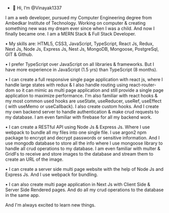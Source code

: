 - 👋 Hi, I’m @Vinayak1337

I am a web developer, pursued my Computer Engineering degree from Ambedkar Institute of Technology.
Working on computer & creating something new was my dream ever since when I was a child. And now I finally became one. I am a MERN Stack & Full Stack Developer.

• My skills are: HTML5, CSS3, JavaScript, TypeScript, React Js, Redux, Next Js, Node Js, Express Js, Nest Js, MongoDB, Mongoose, PostgreSql, GIT & Github.

• I prefer TypeScript over JavaScript on all libraries & frameworks. But I have more experience in JavaScript (1.5 yrs) than TypeScript (8 months).

• I can create a full responsive single page application with react js, where I handle large states with redux & I also handle routing using react-router-dom so it can mimic as multi page application and still provide a single page application to maximize performance. I'm also familiar with react hooks & my most common used hooks are useState, useReducer, useRef, useEffect ( with useMemo or useCallback). I also create custom hooks. And I create my own backend server to handle authentication & make crud requests to my database. I am even familiar with firebase for all my backend work.

• I can create a RESTful API using Node Js & Express Js. Where I use webpack to bundle all my files into one single file. I use argon2 npm package to encrypt and decrypt passwords or sensitive information. And I use mongodb database to store all the info where I use mongoose library to handle all crud operations to my database. I am even familiar with multer & GridFs to receive and store images to the database and stream them to create an URL of the image.

• I can create a server side multi page website with the help of Node Js and Express Js. And I use webpack for bundling.

• I can also create multi page application in Next Js with Client Side & Server Side Rendered pages. And do all my crud operations to the database in the same app.

And I'm always excited to learn new things.

<!---
Vinayak1337/Vinayak1337 is a ✨ special ✨ repository because its `README.md` (this file) appears on your GitHub profile.
You can click the Preview link to take a look at your changes.
--->

